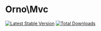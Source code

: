 # Orno\Mvc

[![Latest Stable Version](https://poser.pugx.org/orno/mvc/v/stable.png)](https://packagist.org/packages/orno/mvc) [![Total Downloads](https://poser.pugx.org/orno/mvc/downloads.png)](https://packagist.org/packages/orno/mvc)
